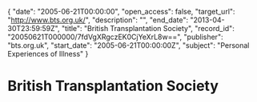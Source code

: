 {
  "date": "2005-06-21T00:00:00", 
  "open_access": false, 
  "target_url": "http://www.bts.org.uk/", 
  "description": "", 
  "end_date": "2013-04-30T23:59:59Z", 
  "title": "British Transplantation Society", 
  "record_id": "20050621T000000/7fdVgXRgczEK0CjYeXrL8w==", 
  "publisher": "bts.org.uk", 
  "start_date": "2005-06-21T00:00:00Z", 
  "subject": "Personal Experiences of Illness"
}

# British Transplantation Society

